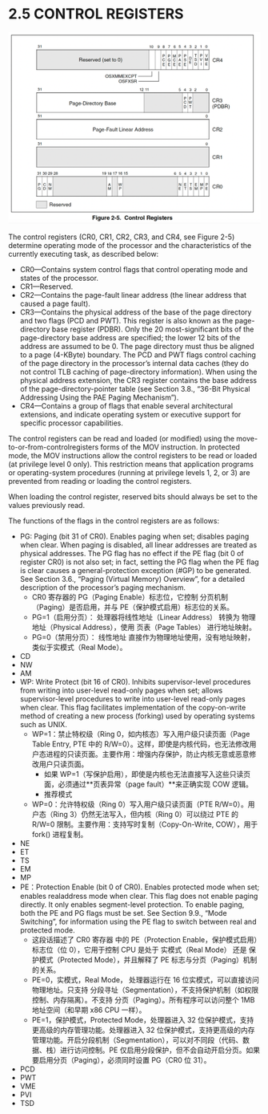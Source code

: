 # 2.5 CONTROL REGISTERS

![](/static/images/2501/p026.png)

The control registers (CR0, CR1, CR2, CR3, and CR4, see Figure 2-5) determine operating mode of the processor and the characteristics of the currently executing task, as described below:

- CR0—Contains system control flags that control operating mode and states of the
processor.
- CR1—Reserved.
- CR2—Contains the page-fault linear address (the linear address that caused a page fault). 
- CR3—Contains the physical address of the base of the page directory and two flags (PCD and PWT). This register is also known as the page-directory base register (PDBR). Only the 20 most-significant bits of the page-directory base address are specified; the lower 12 bits of the address are assumed to be 0. The page directory must thus be aligned to a page (4-KByte) boundary. The PCD and PWT flags control caching of the page directory in the processor’s internal data caches (they do not control TLB caching of page-directory information). When using the physical address extension, the CR3 register contains the base address of the page-directory-pointer table (see Section 3.8., “36-Bit Physical Addressing Using the PAE Paging Mechanism”).
- CR4—Contains a group of flags that enable several architectural extensions, and indicate operating system or executive support for specific processor capabilities.

The control registers can be read and loaded (or modified) using the move-to-or-from-controlregisters forms of the MOV instruction. In protected mode, the MOV instructions allow the control registers to be read or loaded (at privilege level 0 only). This restriction means that application programs or operating-system procedures (running at privilege levels 1, 2, or 3) are prevented from reading or loading the control registers.

When loading the control register, reserved bits should always be set to the values previously read.

The functions of the flags in the control registers are as follows:

- PG: Paging (bit 31 of CR0). Enables paging when set; disables paging when clear. When paging is disabled, all linear addresses are treated as physical addresses. The PG flag has no effect if the PE flag (bit 0 of register CR0) is not also set; in fact, setting the PG flag when the PE flag is clear causes a general-protection exception (#GP) to be generated. See Section 3.6., “Paging (Virtual Memory) Overview”, for a detailed description of the processor’s paging mechanism.
    - CR0 寄存器的 PG（Paging Enable）标志位，它控制 分页机制（Paging）是否启用，并与 PE（保护模式启用）标志位的关系。
    - PG=1（启用分页）： 处理器将线性地址（Linear Address） 转换为 物理地址（Physical Address），使用 页表（Page Tables） 进行地址映射。
    - PG=0（禁用分页）： 线性地址 直接作为物理地址使用，没有地址映射，类似于实模式（Real Mode）。
- CD
- NW
- AM
- WP: Write Protect (bit 16 of CR0). Inhibits supervisor-level procedures from writing into user-level read-only pages when set; allows supervisor-level procedures to write into user-level read-only pages when clear. This flag facilitates implementation of the copy-on-write method of creating a new process (forking) used by operating systems such as UNIX.
    - WP=1：禁止特权级（Ring 0，如内核态）写入用户级只读页面（Page Table Entry, PTE 中的 R/W=0）。这样，即使是内核代码，也无法修改用户态进程的只读页面。主要作用：增强内存保护，防止内核无意或恶意修改用户只读页面。
        - 如果 WP=1（写保护启用），即使是内核也无法直接写入这些只读页面，必须通过**页表异常（page fault）**来正确实现 COW 逻辑。
        - 推荐模式
    - WP=0：允许特权级（Ring 0）写入用户级只读页面（PTE R/W=0）。用户态（Ring 3）仍然无法写入，但内核（Ring 0）可以绕过 PTE 的 R/W=0 限制。主要作用：支持写时复制（Copy-On-Write, COW），用于 fork() 进程复制。
- NE
- ET
- TS
- EM
- MP
- PE：Protection Enable (bit 0 of CR0). Enables protected mode when set; enables realaddress mode when clear. This flag does not enable paging directly. It only enables segment-level protection. To enable paging, both the PE and PG flags must be set. See Section 9.9., “Mode Switching”, for information using the PE flag to switch between real and protected mode.
    - 这段话描述了 CR0 寄存器 中的 PE（Protection Enable，保护模式启用）标志位（位 0），它用于控制 CPU 是处于 实模式（Real Mode） 还是 保护模式（Protected Mode），并且解释了 PE 标志与分页（Paging）机制的关系。
    - PE=0，实模式，Real Mode，	处理器运行在 16 位实模式，可以直接访问物理地址。只支持 分段寻址（Segmentation），不支持保护机制（如权限控制、内存隔离）。不支持 分页（Paging）。所有程序可以访问整个 1MB 地址空间（和早期 x86 CPU 一样）。
    - PE=1，保护模式，Protected Mode，处理器进入 32 位保护模式，支持更高级的内存管理功能。处理器进入 32 位保护模式，支持更高级的内存管理功能。开启分段机制（Segmentation），可以对不同段（代码、数据、栈）进行访问控制。PE 仅启用分段保护，但不会自动开启分页。如果要启用分页（Paging），必须同时设置 PG（CR0 位 31）。
- PCD
- PWT
- VME
- PVI
- TSD